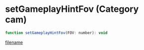 # setGameplayHintFov (Category cam)

```js
function setGameplayHintFov(FOV: number): void
```

[filename](setGameplayHintFov_m.md ':include')